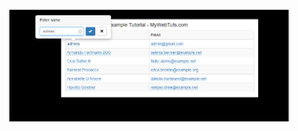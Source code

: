 ![Screenshot from 2020-08-06 23-23-06](https://github.com/sobuz80/Laravel-Ajax-Request-using-X-editable-/blob/master/Screenshot_5.png)

